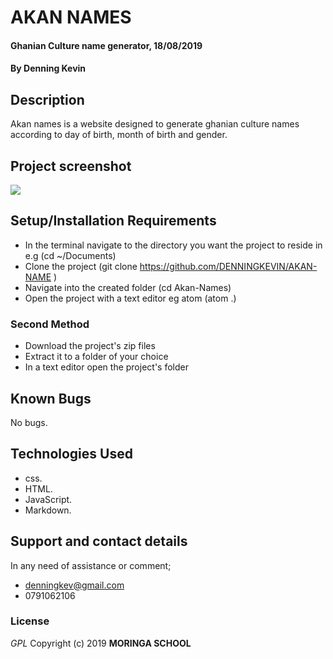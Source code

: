 # AKAN NAMES
#### Ghanian Culture name generator, 18/08/2019
#### By **Denning Kevin**
## Description
Akan names is a website designed to generate ghanian culture names according to day of birth, month of birth and gender.
## Project screenshot
![](screenshot.png)
## Setup/Installation Requirements

* In the terminal navigate to the directory you want the project to reside in e.g (cd ~/Documents)
* Clone the project (git clone https://github.com/DENNINGKEVIN/AKAN-NAME )
* Navigate into the created folder (cd Akan-Names)
* Open the project with a text editor eg atom (atom .)

### Second Method
* Download the project's zip files
* Extract it to a  folder  of your choice
* In a text editor open the project's folder
## Known Bugs
No bugs.
## Technologies Used
* css.
* HTML.
* JavaScript.
* Markdown.
## Support and contact details
In any need of assistance or comment;
* denningkev@gmail.com
* 0791062106
### License
*GPL*
Copyright (c) 2019 **MORINGA SCHOOL**
  


